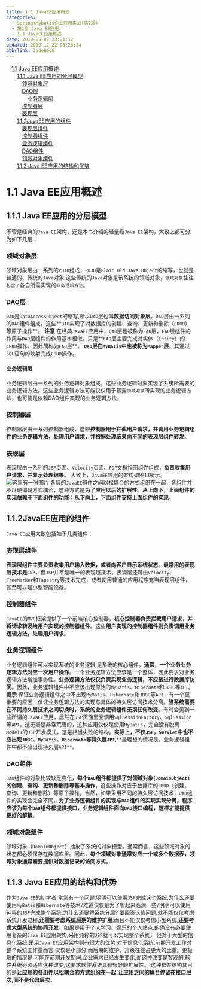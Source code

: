 ```yaml
---
title: 1.1 JavaEE应用概述
categories: 
  - Spring+Mybatis企业应用实战(第2版)
  - 第1章 Java EE应用
  - 1.1 JavaEE应用概述
date: 2019-05-07 23:21:12
updated: 2019-12-22 08:26:34
abbrlink: 3ade06d6
---
```

<div id='my_toc'><a href="/JavaReadingNotes/3ade06d6/#1-1-Java-EE应用概述" class="header_1">1.1 Java EE应用概述</a><br><a href="/JavaReadingNotes/3ade06d6/#1-1-1-Java-EE应用的分层模型" class="header_2">1.1.1 Java EE应用的分层模型</a><br><a href="/JavaReadingNotes/3ade06d6/#领域对象层" class="header_3">领域对象层</a><br><a href="/JavaReadingNotes/3ade06d6/#DAO层" class="header_3">DAO层</a><br><a href="/JavaReadingNotes/3ade06d6/#业务逻辑层" class="header_4">业务逻辑层</a><br><a href="/JavaReadingNotes/3ade06d6/#控制器层" class="header_3">控制器层</a><br><a href="/JavaReadingNotes/3ade06d6/#表现层" class="header_3">表现层</a><br><a href="/JavaReadingNotes/3ade06d6/#1-1-2JavaEE应用的组件" class="header_2">1.1.2JavaEE应用的组件</a><br><a href="/JavaReadingNotes/3ade06d6/#表现层组件" class="header_3">表现层组件</a><br><a href="/JavaReadingNotes/3ade06d6/#控制器组件" class="header_3">控制器组件</a><br><a href="/JavaReadingNotes/3ade06d6/#业务逻辑组件" class="header_3">业务逻辑组件</a><br><a href="/JavaReadingNotes/3ade06d6/#DAO组件" class="header_3">DAO组件</a><br><a href="/JavaReadingNotes/3ade06d6/#领域对象组件" class="header_3">领域对象组件</a><br><a href="/JavaReadingNotes/3ade06d6/#1-1-3-Java-EE应用的结构和优势" class="header_2">1.1.3 Java EE应用的结构和优势</a><br></div>
<style>.header_1{margin-left: 1em;}.header_2{margin-left: 2em;}.header_3{margin-left: 3em;}.header_4{margin-left: 4em;}.header_5{margin-left: 5em;}.header_6{margin-left: 6em;}</style>
<!--more-->
<script>if (navigator.platform.search('arm')==-1){document.getElementById('my_toc').style.display = 'none';}var e,p = document.getElementsByTagName('p');while (p.length>0) {e = p[0];e.parentElement.removeChild(e);}</script>

<!--end-->
<!--SSTStart-->
# 1.1 Java EE应用概述 #
## 1.1.1 Java EE应用的分层模型 ##
不管是经典的`Java EE`架构，还是本书介绍的轻量级`Java EE`架构，大致上都可分为如下几层：
### 领域对象层 ###
领域对象层由一系列的`POJO`组成，`POJO`是`Plain Old Java Object`的缩写，也就是普通的、传统的`Java`对象,这些传统的`Java`对象是该系统的领域对象，`领域对象`往往`包含了`各自所需实现的`业务逻辑方法`。
### DAO层 ###
`DAO`是`DataAccessObject`的缩写,所以`DAO`层也叫**数据访问对象层**。`DAO`层由一系列的`DAO`组件组成，这些**`DAO`实现了对数据库的创建、查询、更新和删除（`CRUD`）等原子操作**。
**注意**
在经典`JavaEE`应用中，`DAO`层也被称为`EAO`层，`EAO`层组件的作用与`DAO`层组件的作用基本相似。只是**`EAO`层主要完成对实体（`Entity`）的`CRUD`操作，因此简称为`EAO`层**。
**`DAO`层在`MyBatis`中也被称为`Mapper`层**，其通过`SQL`语句的映射完成`CRUD`操作。
#### 业务逻辑层 ####
业务逻辑层由一系列的业务逻辑对象组成，这些业务逻辑对象实现了系统所需要的业务逻辑方法。这些业务逻辑方法可能仅仅用于暴露`领域对象`所实现的业务逻辑方法，也可能是依赖DAO组件实现的业务逻辑方法。
### 控制器层 ###
控制器层由一系列控制器组成，这些**控制器用于拦截用户请求，并调用业务逻辑组件的业务逻辑方法，处理用户请求，并根据处理结果向不同的表现层组件转发**。
### 表现层 ###
表现层由一系列的`JSP`页面、`Velocity`页面、`PDF`文档视图组件组成，**负责收集用户请求，并显示处理结果**。
大致上，`JavaEE`应用的架构如图1.1所示。
![这里有一张图片](https://image-1257720033.cos.ap-shanghai.myqcloud.com/blog/readbooknote/Spring%2BMyBatisQiYeYingYongShiZhan/Chapter1/1.png)
各层的`JavaEE`组件之间以松耦合的方式组织在一起，各组件并不以硬编码方式耦合，这种方式是**为了应用以后的扩展性**。**从上向下，上面组件的实现依赖于下面组件的功能；从下向上，下面组件支持上面组件的实现。**
## 1.1.2JavaEE应用的组件 ##
`Java EE`应用大致包括如下几类组件：
### 表现层组件 ###
**表现层组件主要负责收集用户输入数据，或者向客户显示系统状态**。**最常用的表现层技术是`JSP`**，但`JSP`并不是唯一的表现层技术。表现层还可由`Velocity`、`FreeMarker`和`Tapestry`等技术完成，或者使用普通的应用程序充当表现层组件，甚至可以是小型智能设备。
### 控制器组件 ###
`JavaEE`的`MVC`框架提供了一个前端核心控制器，**核心控制器负责拦截用户请求，并将请求转发给用户实现的控制器组件**。这些**用户实现的控制器组件则负责调用业务逻辑方法，处理用户请求**。
### 业务逻辑组件 ###
业务逻辑组件可以实现系统的业务逻辑,是系统的核心组件。**通常，一个业务业务逻辑方法对应一次用户操作**。一个业务逻辑方法应该是一个整体，因此要求对业务逻辑方法增加事务性。**业务逻辑方法仅仅负责实现业务逻辑，不应该进行数据库访问**。因此，业务逻辑组件中不应该出现原始的`MyBatis`、`Hibernate`和`JDBC`等`API`。
**提示**
保证业务逻辑组件之中不出现`MyBatis`、`Hibernate`和`JDBC`等`API`，有一个更重要的原因：保证业务逻辑方法的实现与具体的持久层访问技术分离。**当系统需要在不同持久层技术之间切换时，系统的业务逻辑组件无须任何改变**。有时会见到一些所谓的`JavaEE`应用，居然在`JSP`页面里面调用`SqlSessionFactory`、`SqlSession`等`API`，这无疑是非常荒唐的，这种应用仅仅是使用`MyBatis`，完全没有脱离`Model1`的`JSP`开发模式，这是相当失败的结构。**实际上，不仅`JSP`，`Servlet`中也不应出现`JDBC`、`MyBatis`、`Hibernate`等持久层`API`**,**最理想的情况是，业务逻辑组件中都不应出现持久层`API**`。
### DAO组件 ###
`DAO`组件的对象比较缺乏变化，**每个`DAO`组件都提供了对领域对象(`DomainObject)`的创建、查询、更新和删除等基本操作**，这些操作对应于数据库的`CRUD`（创建、查询、更新和删除）等原子操作。当然，如果采用不同的持久层访问技术，`DAO`组件的实现会完全不同。**为了业务逻辑组件的实现与`DAO`组件的实现实现分离，程序应该为每个`DAO`组件都提供接口，业务逻辑组件面向`DAO`接口编程，这样才能提供更好的解耦**。
### 领域对象组件 ###
领域对象（`DomainObject`）抽象了系统的对象模型。通常而言，这些领域对象的状态都必须保存在数据库里。因此，**每个领域对象通常对应一个或多个数据表，领域对象通常需要提供对数据记录的访问方式**。
## 1.1.3 Java EE应用的结构和优势 ##
作为`Java EE`的初学者,常常有一个问题:明明可以使用`JSP`完成这个系统,为什么还要使用`MyBatis`和`Hibernate`等技术?难道仅仅是为了听起来高深一些?明明可以使用纯粹的`JSP`完成整个系统,为什么还要将系统分层?
要回答这些问题,就不能仅仅考虑系统开发过程,**还需要考虑系统后期的维护扩展**;而且不能仅仅考虑小型系统,**还要考虑大型系统的协同开发**。如果是用于个人学习、娱乐的个人站点,的确没有必要使用复杂的`Java EE`应用架构,采用纯粹的`JSP`就可以实现整个系统。
但对于大型的信息化系统,采用`Java EE`应用架构则有很大的优势
对于信息化系统,前期开发工作对整个系统工作量而言,仅仅是小部分,而后期的维护、升级往往占更大的比重。更极端的情况是,可能在前期开发期间,企业需求已经发生变化,而这种改变是客观的,软件系统必须适应这种改变,这要求软件系统具有很好的扩展性。
这种框架结构其目的是**让应用的各组件以松耦合的方式组织在一起,让应用之间的耦合停留在接口层次,而不是代码层次**。
<!--SSTStop-->
